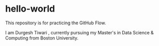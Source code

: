 # hello-world
This repository is for practicing the GitHub Flow.

I am Durgesh Tiwari , currently pursuing my Master's in Data Science & Computing from Boston University. 
